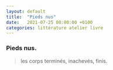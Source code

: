 ```yaml
---
layout: default
title:  "Pieds nus"
date:   2021-07-25 00:00:00 +0100
categories: littérature atelier livre
---
```


### Pieds nus.  



> les corps terminés, inachevés, finis.
